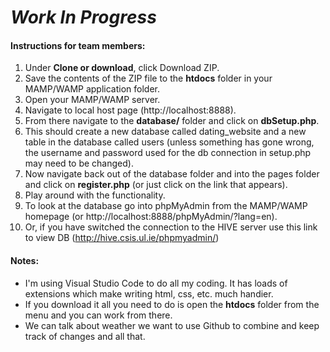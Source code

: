 # *Work In Progress*

#### Instructions for team members:

1. Under **Clone or download**, click Download ZIP.
2. Save the contents of the ZIP file to the **htdocs** folder in your MAMP/WAMP application folder.
3. Open your MAMP/WAMP server.
4. Navigate to local host page (http://localhost:8888).
5. From there navigate to the **database/** folder and click on **dbSetup.php**.
6. This should create a new database called dating_website and a new table in the database called users (unless something has gone wrong, the username and password used for the db connection in setup.php may need to be changed).
7. Now navigate back out of the database folder and into the pages folder and click on **register.php** (or just click on the link that appears).
9. Play around with the functionality.
10. To look at the database go into phpMyAdmin from the MAMP/WAMP homepage (or http://localhost:8888/phpMyAdmin/?lang=en).
11. Or, if you have switched the connection to the HIVE server use this link to view DB (http://hive.csis.ul.ie/phpmyadmin/)

#### Notes:
- I'm using Visual Studio Code to do all my coding. It has loads of extensions which make writing html, css, etc. much handier.
- If you download it all you need to do is open the **htdocs** folder from the menu and you can work from there.
- We can talk about weather we want to use Github to combine and keep track of changes and all that.
